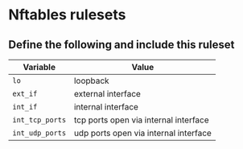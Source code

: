 # Nftables rulesets

## Define the following and include this ruleset

|Variable|Value|
|--------|-----|
|`lo`|loopback|
|`ext_if`|external interface|
|`int_if`|internal interface|
|`int_tcp_ports`|tcp ports open via internal interface|
|`int_udp_ports`|udp ports open via internal interface|
